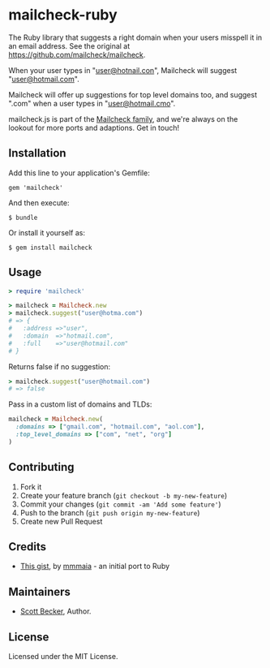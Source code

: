 # mailcheck-ruby

The Ruby library that suggests a right domain when your users misspell it in an email address. See the original at https://github.com/mailcheck/mailcheck.

When your user types in "user@hotnail.con", Mailcheck will suggest "user@hotmail.com".

Mailcheck will offer up suggestions for top level domains too, and suggest ".com" when a user types in "user@hotmail.cmo".

mailcheck.js is part of the [Mailcheck family](http://getmailcheck.org), and we're always on the lookout for more ports and adaptions. Get in touch!

## Installation

Add this line to your application's Gemfile:

    gem 'mailcheck'

And then execute:

    $ bundle

Or install it yourself as:

    $ gem install mailcheck

## Usage

```ruby
> require 'mailcheck'

> mailcheck = Mailcheck.new
> mailcheck.suggest("user@hotma.com")
# => {
#   :address =>"user",
#   :domain  =>"hotmail.com",
#   :full    =>"user@hotmail.com"
# }
```

Returns false if no suggestion:
```ruby
> mailcheck.suggest("user@hotmail.com")
# => false
```

Pass in a custom list of domains and TLDs:
```ruby
mailcheck = Mailcheck.new(
  :domains => ["gmail.com", "hotmail.com", "aol.com"],
  :top_level_domains => ["com", "net", "org"]
)
```

## Contributing

1. Fork it
2. Create your feature branch (`git checkout -b my-new-feature`)
3. Commit your changes (`git commit -am 'Add some feature'`)
4. Push to the branch (`git push origin my-new-feature`)
5. Create new Pull Request

## Credits

* [This gist](https://gist.github.com/mmmaia/3715790), by [mmmaia](https://github.com/mmmaia) - an initial port to Ruby

Maintainers
-------

- [Scott Becker](https://github.com/sbecker), Author.

License
-------

Licensed under the MIT License.
